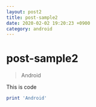 ```yaml
---
layout: post2
title: post-sample2
date: 2020-02-02 19:20:23 +0900
category: android
---
```

# post-sample2
> Android

This is code
```ruby
print 'Android'
```
